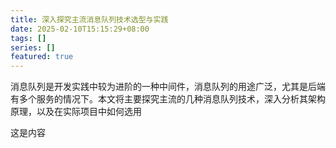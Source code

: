 ```yaml
---
title: 深入探究主流消息队列技术选型与实践
date: 2025-02-10T15:15:29+08:00
tags: []
series: []
featured: true
---
```


消息队列是开发实践中较为进阶的一种中间件，消息队列的用途广泛，尤其是后端有多个服务的情况下。本文将主要探究主流的几种消息队列技术，深入分析其架构原理，以及在实际项目中如何选用

<!--more-->

这是内容
